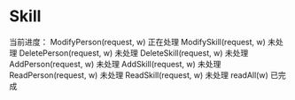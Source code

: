 # Skill
当前进度：
		ModifyPerson(request, w) 正在处理
		ModifySkill(request, w) 未处理
		DeletePerson(request, w) 未处理
		DeleteSkill(request, w) 未处理
		AddPerson(request, w) 未处理
		AddSkill(request, w) 未处理
    ReadPerson(request, w) 未处理
    ReadSkill(request, w) 未处理
		readAll(w)  已完成
